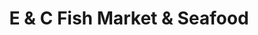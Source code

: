 ---
title: "E & C Fish Market & Seafood"
url: /brooklyn/e-und-c-fish-market-und-seafood/
shop: Fisch
---